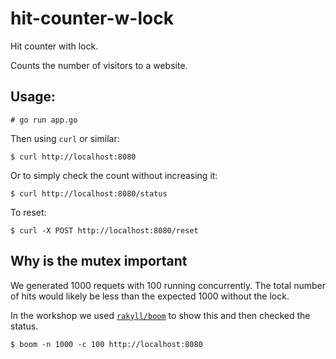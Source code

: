 # hit-counter-w-lock

Hit counter with lock.

Counts the number of visitors to a website.

## Usage:

```
# go run app.go
```

Then using `curl` or similar:

```
$ curl http://localhost:8080
```

Or to simply check the count without increasing it:

```
$ curl http://localhost:8080/status
```

To reset:

```
$ curl -X POST http://localhost:8080/reset
```

## Why is the mutex important

We generated 1000 requets with 100 running concurrently. The total number of
hits would likely be less than the expected 1000 without the lock.

In the workshop we used [`rakyll/boom`](https://github.com/rakyll/boom) to show this and then checked the status.

```
$ boom -n 1000 -c 100 http://localhost:8080
```
